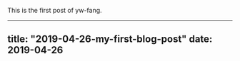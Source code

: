 This is the first post of yw-fang.

---
title: "2019-04-26-my-first-blog-post"
date: 2019-04-26
---
